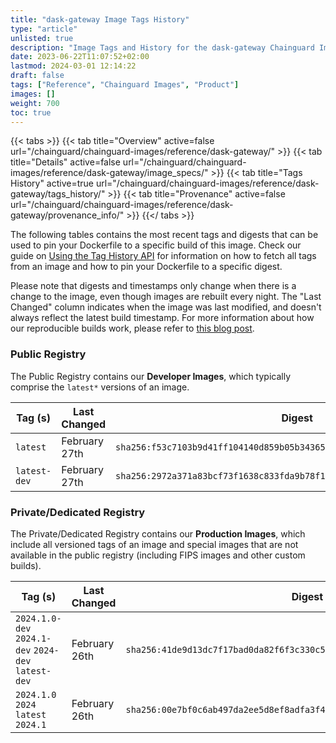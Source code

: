 ```yaml
---
title: "dask-gateway Image Tags History"
type: "article"
unlisted: true
description: "Image Tags and History for the dask-gateway Chainguard Image"
date: 2023-06-22T11:07:52+02:00
lastmod: 2024-03-01 12:14:22
draft: false
tags: ["Reference", "Chainguard Images", "Product"]
images: []
weight: 700
toc: true
---
```


{{< tabs >}}
{{< tab title="Overview" active=false url="/chainguard/chainguard-images/reference/dask-gateway/" >}}
{{< tab title="Details" active=false url="/chainguard/chainguard-images/reference/dask-gateway/image_specs/" >}}
{{< tab title="Tags History" active=true url="/chainguard/chainguard-images/reference/dask-gateway/tags_history/" >}}
{{< tab title="Provenance" active=false url="/chainguard/chainguard-images/reference/dask-gateway/provenance_info/" >}}
{{</ tabs >}}

The following tables contains the most recent tags and digests that can be used to pin your Dockerfile to a specific build of this image. Check our guide on [Using the Tag History API](/chainguard/chainguard-images/using-the-tag-history-api/) for information on how to fetch all tags from an image and how to pin your Dockerfile to a specific digest.

Please note that digests and timestamps only change when there is a change to the image, even though images are rebuilt every night. The "Last Changed" column indicates when the image was last modified, and doesn't always reflect the latest build timestamp. For more information about how our reproducible builds work, please refer to [this blog post](https://www.chainguard.dev/unchained/reproducing-chainguards-reproducible-image-builds).

### Public Registry
The Public Registry contains our **Developer Images**, which typically comprise the `latest*` versions of an image.

| Tag (s)       | Last Changed  | Digest                                                                    |
|---------------|---------------|---------------------------------------------------------------------------|
|  `latest`     | February 27th | `sha256:f53c7103b9d41ff104140d859b05b343653c73610b0aa13eaf69ed299e2b0456` |
|  `latest-dev` | February 27th | `sha256:2972a371a83bcf73f1638c833fda9b78f1a611b8effb4ddded89c382a298c095` |


### Private/Dedicated Registry
The Private/Dedicated Registry contains our **Production Images**, which include all versioned tags of an image and special images that are not available in the public registry (including FIPS images and other custom builds).

| Tag (s)                                              | Last Changed  | Digest                                                                    |
|------------------------------------------------------|---------------|---------------------------------------------------------------------------|
|  `2024.1.0-dev` `2024.1-dev` `2024-dev` `latest-dev` | February 26th | `sha256:41de9d13dc7f17bad0da82f6f3c330c5ebd84101a9cf57a59bf6a87bdbe912a3` |
|  `2024.1.0` `2024` `latest` `2024.1`                 | February 26th | `sha256:00e7bf0c6ab497da2ee5d8ef8adfa3f418c69e68bf2604da4e7ed2c1dcf8ad78` |

